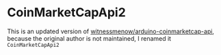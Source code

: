 CoinMarketCapApi2
=========================
This is an updated version of [witnessmenow/arduino-coinmarketcap-api](https://github.com/witnessmenow/arduino-coinmarketcap-api), because the original author is not maintained, I renamed it `CoinMarketCapApi2`